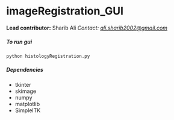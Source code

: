 # imageRegistration_GUI

**Lead contributor:** Sharib Ali *Contact: ali.sharib2002@gmail.com*
##### To run gui

``python histologyRegistration.py``

##### Dependencies

- tkinter
- skimage
- numpy
- matplotlib
- SimpleITK
